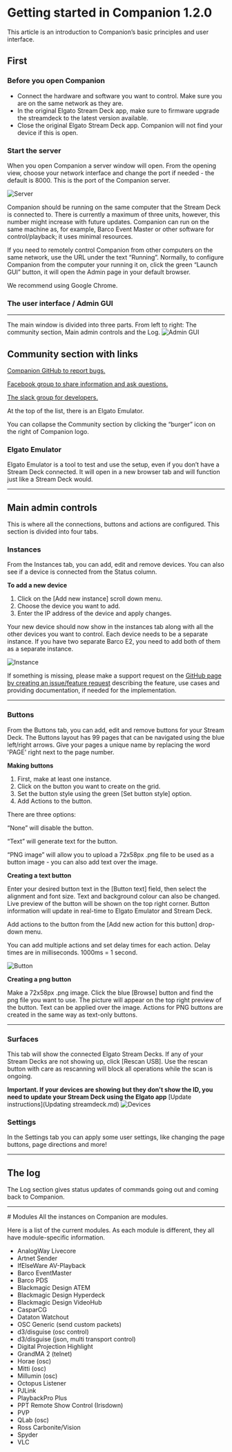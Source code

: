 # Getting started in Companion 1.2.0
This article is an introduction to Companion’s basic principles and user interface.

## First
  
### Before you open Companion
  * Connect the hardware and software you want to control. Make sure you are on the same network as they are.
  * In the original Elgato Stream Deck app, make sure to firmware upgrade the streamdeck to the latest version available.
  * Close the original Elgato Stream Deck app. Companion will not find your device if this is open.

### Start the server
When you open Companion a server window will open.
From the opening view, choose your network interface and change the port if needed - the default is 8000. This is the port of the Companion server.

![Server](images/server.png?raw=true "Server")


Companion should be running on the same computer that the Stream Deck is connected to. There is currently a maximum of three units, however, this number might increase with future updates.
Companion can run on the same machine as, for example, Barco Event Master or other software for control/playback; it uses minimal resources.

If you need to remotely control Companion from other computers on the same network, use the URL under the text “Running”. Normally, to configure Companion from the computer your running it on, click the green “Launch GUI” button, it will open the Admin page in your default browser.

We recommend using Google Chrome.

### The user interface / Admin GUI
- - - -
The main window is divided into three parts.
From left to right: The community section, Main admin controls and the Log.
![Admin GUI](images/admingui.jpg?raw=true "Admin GUI")

## Community section with links
[Companion GitHub to report bugs.](https://github.com/bitfocus/companion/issues)

[Facebook group to share information and ask questions.](https://www.facebook.com/groups/2047850215433318/)

[The slack group for developers.](https://bit.ly/2IJ1jT4)

At the top of the list, there is an Elgato Emulator.

You can collapse the Community section by clicking the “burger” icon on the right of Companion logo.


### Elgato Emulator
Elgato Emulator is a tool to test and use the setup, even if you don’t have a Stream Deck connected. It will open in a new browser tab and will function just like a Stream Deck would.

- - - -
## Main admin controls
This is where all the connections, buttons and actions are configured.
This section is divided into four tabs.

### Instances
From the Instances tab, you can add, edit and remove devices. You can also see if a device is connected from the Status column.

**To add a new device**
 1. Click on the [Add new instance] scroll down menu.
 2. Choose the device you want to add.
 3. Enter the IP address of the device and apply changes.

Your new device should now show in the instances tab along with all the other devices you want to control.
Each device needs to be a separate instance. If you have two separate Barco E2, you need to add both of them as a separate instance.

![Instance](images/instance.jpg?raw=true "Instance")

If something is missing, please make a support request on the [GitHub page by creating an issue/feature request](https://github.com/bitfocus/companion/issues) describing the feature, use cases and providing documentation, if needed for the implementation.

---

### Buttons
From the Buttons tab, you can add, edit and remove buttons for your Stream Deck.
The Buttons layout has 99 pages that can be navigated using the blue left/right arrows. Give your pages a unique name by replacing the word 'PAGE' right next to the page number.

**Making buttons**

1. First, make at least one instance.
2. Click on the button you want to create on the grid.
3. Set the button style using the green [Set button style] option.
4. Add Actions to the button.

There are three options:

“None” will disable the button.

“Text” will generate text for the button.

“PNG image” will allow you to upload a 72x58px .png file to be used as a button image - you can also add text over the image.

**Creating a text button**

Enter your desired button text in the [Button text] field, then select the alignment and font size. Text and background colour can also be changed.
Live preview of the button will be shown on the top right corner. Button information will update in real-time to Elgato Emulator and Stream Deck.

Add actions to the button from the [Add new action for this button] drop-down menu.

You can add multiple actions and set delay times for each action. Delay times are in milliseconds. 1000ms = 1 second.

![Button](images/button.jpg?raw=true "Button")

**Creating a png button**

Make a 72x58px .png image.
Click the blue [Browse] button and find the png file you want to use. The picture will appear on the top right preview of the button. Text can be applied over the image. Actions for PNG buttons are created in the same way as text-only buttons.

---
### Surfaces
This tab will show the connected Elgato Stream Decks.
If any of your Stream Decks are not showing up, click [Rescan USB]. Use the rescan button with care as rescanning will block all operations while the scan is ongoing.

**Important. If your devices are showing but they don't show the ID, you need to update your Stream Deck using the Elgato app**
[Update instructions](Updating streamdeck.md)
![Devices](images/devices.jpg?raw=true "Devices")


### Settings
In the Settings tab you can apply some user settings, like changing the page buttons, page directions and more!

- - - -

## The log
The Log section gives status updates of commands going out and coming back to Companion.

---

# Modules
All the instances on Companion are modules.

Here is a list of the current modules. As each module is different, they all have module-specific information.
  * AnalogWay Livecore  
  * Artnet Sender
  * IfElseWare AV-Playback
  * Barco EventMaster
  * Barco PDS
  * Blackmagic Design ATEM
  * Blackmagic Design Hyperdeck
  * Blackmagic Design VideoHub
  * CasparCG
  * Dataton Watchout
  * OSC Generic (send custom packets)
  * d3/disguise (osc control)
  * d3/disguise (json, multi transport control)
  * Digital Projection Highlight
  * GrandMA 2 (telnet)
  * Horae (osc)
  * Mitti (osc)
  * Millumin (osc)
  * Octopus Listener
  * PJLink
  * PlaybackPro Plus
  * PPT Remote Show Control (Irisdown)
  * PVP
  * QLab (osc)
  * Ross Carbonite/Vision
  * Spyder
  * VLC
